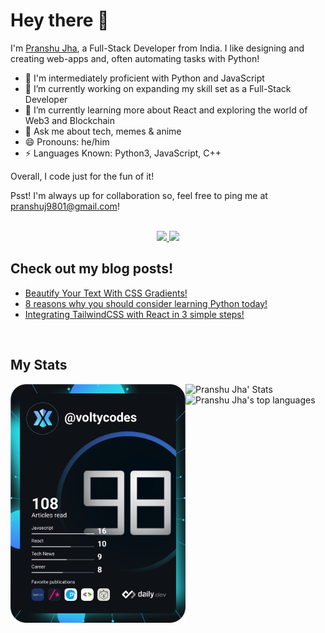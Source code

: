 # Hey there 👋 

I'm [Pranshu Jha](http://pranshu.codes/), a Full-Stack Developer from India. I like designing and creating web-apps and, often automating tasks with Python!

- 🚀 I'm intermediately proficient with Python and JavaScript
- 🔭 I’m currently working on expanding my skill set as a Full-Stack Developer
- 🌱 I’m currently learning more about React and exploring the world of Web3 and Blockchain
- 💬 Ask me about tech, memes & anime
- 😄 Pronouns: he/him
- ⚡ Languages Known: Python3, JavaScript, C++

Overall, I code just for the fun of it!

Psst! I'm always up for collaboration so, feel free to ping me at [pranshuj9801@gmail.com](mailto:pranshuj9801@gmail.com)!

<!-- SOCIALS -->

<br />
<div align="center">
 <a href="https://twitter.com/pranshuj73" target="_blank" rel="noopener noreferrer">
  <img src="https://img.shields.io/badge/Twitter-@pranshuj73-blue?color=efefef&style=for-the-badge&logo=twitter" />
 </a>
 <a href="https://www.linkedin.com/in/pranshu-jha-7ba383183/" target="_blank" rel="noopener noreferrer">
  <img src="https://img.shields.io/badge/LinkedIn-Pranshu Jha-blue?color=efefef&style=for-the-badge&logo=linkedin" />
 </a>
</div>

## Check out my blog posts!
<!-- BLOG-POST-LIST:START -->
- [Beautify Your Text With CSS Gradients!](https://blog.pranshu.codes/beautify-your-text-with-css-gradients)
- [8 reasons why you should consider learning Python today!](https://blog.pranshu.codes/8-reasons-why-you-should-consider-learning-python-today)
- [Integrating TailwindCSS with React in 3 simple steps!](https://blog.pranshu.codes/integrating-tailwindcss-with-react-in-3-simple-steps-1)
<!-- BLOG-POST-LIST:END -->

<br/>

## My Stats

<a href="https://app.daily.dev/voltycodes"><img align=left src="https://github.com/pranshuj73/pranshuj73/blob/main/devcard.svg" width="280" alt="Pranshu Jha's Dev Card"/></a>
<img align=left src="https://github-readme-stats.vercel.app/api?username=pranshuj73&count_private=true&hide_border=true&show_icons=true&theme=dracula" alt="Pranshu Jha' Stats"/>
<img align=left src="https://github-readme-stats.vercel.app/api/top-langs/?username=pranshuj73&layout=compact&hide=css,html&theme=dracula&hide_border=true" alt="Pranshu Jha's top languages"/>

